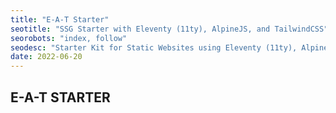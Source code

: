 ```yaml
---
title: "E-A-T Starter"
seotitle: "SSG Starter with Eleventy (11ty), AlpineJS, and TailwindCSS"
seorobots: "index, follow"
seodesc: "Starter Kit for Static Websites using Eleventy (11ty), AlpineJS, and TailwindCSS. SEO, PageSpeed, 11ty Image included."
date: 2022-06-20
---
```


## E-A-T STARTER
